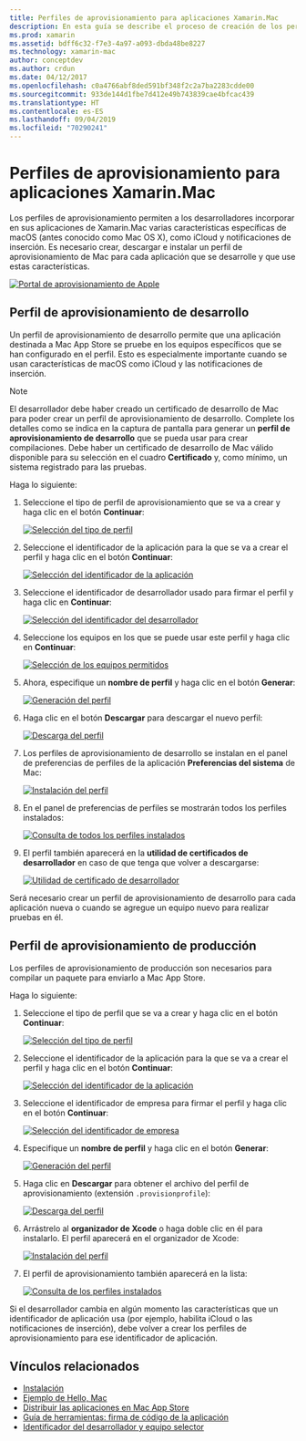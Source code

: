 ```yaml
---
title: Perfiles de aprovisionamiento para aplicaciones Xamarin.Mac
description: En esta guía se describe el proceso de creación de los perfiles de aprovisionamiento necesarios para publicar una aplicación Xamarin.Mac.
ms.prod: xamarin
ms.assetid: bdff6c32-f7e3-4a97-a093-dbda48be8227
ms.technology: xamarin-mac
author: conceptdev
ms.author: crdun
ms.date: 04/12/2017
ms.openlocfilehash: c0a4766abf8ded591bf348f2c2a7ba2283cdde00
ms.sourcegitcommit: 933de144d1fbe7d412e49b743839cae4bfcac439
ms.translationtype: HT
ms.contentlocale: es-ES
ms.lasthandoff: 09/04/2019
ms.locfileid: "70290241"
---
```

# <a name="provisioning-profiles-for-xamarinmac-apps"></a>Perfiles de aprovisionamiento para aplicaciones Xamarin.Mac

Los perfiles de aprovisionamiento permiten a los desarrolladores incorporar en sus aplicaciones de Xamarin.Mac varias características específicas de macOS (antes conocido como Mac OS X), como iCloud y notificaciones de inserción. Es necesario crear, descargar e instalar un perfil de aprovisionamiento de Mac para cada aplicación que se desarrolle y que use estas características.

[![](profiles-images/certif13.png "Portal de aprovisionamiento de Apple")](profiles-images/certif13.png#lightbox)

<a name="Development_Provisioning_Profile" />

## <a name="development-provisioning-profile"></a>Perfil de aprovisionamiento de desarrollo

Un perfil de aprovisionamiento de desarrollo permite que una aplicación destinada a Mac App Store se pruebe en los equipos específicos que se han configurado en el perfil. Esto es especialmente importante cuando se usan características de macOS como iCloud y las notificaciones de inserción.

> [!NOTE]
> El desarrollador debe haber creado un certificado de desarrollo de Mac para poder crear un perfil de aprovisionamiento de desarrollo. Complete los detalles como se indica en la captura de pantalla para generar un **perfil de aprovisionamiento de desarrollo** que se pueda usar para crear compilaciones. Debe haber un certificado de desarrollo de Mac válido disponible para su selección en el cuadro **Certificado** y, como mínimo, un sistema registrado para las pruebas.

Haga lo siguiente:

1. Seleccione el tipo de perfil de aprovisionamiento que se va a crear y haga clic en el botón **Continuar**: 

    [![](profiles-images/certif14.png "Selección del tipo de perfil")](profiles-images/certif14.png#lightbox)
2. Seleccione el identificador de la aplicación para la que se va a crear el perfil y haga clic en el botón **Continuar**: 

    [![](profiles-images/certif15.png "Selección del identificador de la aplicación")](profiles-images/certif15.png#lightbox)
3. Seleccione el identificador de desarrollador usado para firmar el perfil y haga clic en **Continuar**: 

    [![](profiles-images/certif16.png "Selección del identificador del desarrollador")](profiles-images/certif16.png#lightbox)
4. Seleccione los equipos en los que se puede usar este perfil y haga clic en **Continuar**: 

    [![](profiles-images/certif17.png "Selección de los equipos permitidos")](profiles-images/certif17.png#lightbox)
5. Ahora, especifique un **nombre de perfil** y haga clic en el botón **Generar**: 

    [![](profiles-images/certif18.png "Generación del perfil")](profiles-images/certif18.png#lightbox)
6. Haga clic en el botón **Descargar** para descargar el nuevo perfil: 

    [![](profiles-images/certif19.png "Descarga del perfil")](profiles-images/certif19.png#lightbox)
7. Los perfiles de aprovisionamiento de desarrollo se instalan en el panel de preferencias de perfiles de la aplicación **Preferencias del sistema** de Mac: 

    [![](profiles-images/certif20.png "Instalación del perfil")](profiles-images/certif20.png#lightbox)
8. En el panel de preferencias de perfiles se mostrarán todos los perfiles instalados: 

    [![](profiles-images/image47.png "Consulta de todos los perfiles instalados")](profiles-images/image47.png#lightbox)
9. El perfil también aparecerá en la **utilidad de certificados de desarrollador** en caso de que tenga que volver a descargarse: 

    [![](profiles-images/image48.png "Utilidad de certificado de desarrollador")](profiles-images/image48.png#lightbox)

Será necesario crear un perfil de aprovisionamiento de desarrollo para cada aplicación nueva o cuando se agregue un equipo nuevo para realizar pruebas en él.

<a name="Production_Provisioning_Profile" />

## <a name="production-provisioning-profile"></a>Perfil de aprovisionamiento de producción

Los perfiles de aprovisionamiento de producción son necesarios para compilar un paquete para enviarlo a Mac App Store.

Haga lo siguiente:

1. Seleccione el tipo de perfil que se va a crear y haga clic en el botón **Continuar**: 

    [![](profiles-images/certif21.png "Selección del tipo de perfil")](profiles-images/certif21.png#lightbox)
2. Seleccione el identificador de la aplicación para la que se va a crear el perfil y haga clic en el botón **Continuar**: 

    [![](profiles-images/certif15.png "Selección del identificador de la aplicación")](profiles-images/certif15.png#lightbox)
3. Seleccione el identificador de empresa para firmar el perfil y haga clic en el botón **Continuar**: 

    [![](profiles-images/certif23.png "Selección del identificador de empresa")](profiles-images/certif23.png#lightbox)
4. Especifique un **nombre de perfil** y haga clic en el botón **Generar**: 

    [![](profiles-images/certif24.png "Generación del perfil")](profiles-images/certif24.png#lightbox)
5. Haga clic en **Descargar** para obtener el archivo del perfil de aprovisionamiento (extensión `.provisionprofile`): 

    [![](profiles-images/certif25.png "Descarga del perfil")](profiles-images/certif25.png#lightbox)
6. Arrástrelo al **organizador de Xcode** o haga doble clic en él para instalarlo. El perfil aparecerá en el organizador de Xcode: 

    [![](profiles-images/image51.png "Instalación del perfil")](profiles-images/image51.png#lightbox)
7. El perfil de aprovisionamiento también aparecerá en la lista: 

    [![](profiles-images/certif26.png "Consulta de los perfiles instalados")](profiles-images/certif26.png#lightbox)


Si el desarrollador cambia en algún momento las características que un identificador de aplicación usa (por ejemplo, habilita iCloud o las notificaciones de inserción), debe volver a crear los perfiles de aprovisionamiento para ese identificador de aplicación.

## <a name="related-links"></a>Vínculos relacionados

- [Instalación](~//mac/get-started/installation.md)
- [Ejemplo de Hello, Mac](~//mac/get-started/hello-mac.md)
- [Distribuir las aplicaciones en Mac App Store](https://developer.apple.com/devcenter/mac/checklist/)
- [Guía de herramientas: firma de código de la aplicación](https://developer.apple.com/library/mac/#documentation/ToolsLanguages/Conceptual/OSXWorkflowGuide/CodeSigning/CodeSigning.html)
- [Identificador del desarrollador y equipo selector](https://developer.apple.com/resources/developer-id/)
